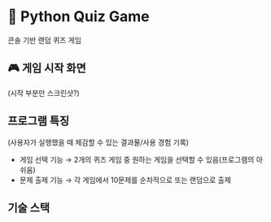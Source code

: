 # 🧩 Python Quiz Game
콘솔 기반 랜덤 퀴즈 게임
## 🎮 게임 시작 화면
(시작 부분만 스크린샷?)
## 프로그램 특징
(사용자가 실행했을 때 체감할 수 있는 결과물/사용 경험 기록)
- 게임 선택 기능 → 2개의 퀴즈 게임 중 원하는 게임을 선택할 수 있음(프로그램의 아쉬움)
- 문제 출제 기능 → 각 게임에서 10문제를 순차적으로 또는 랜덤으로 출제
## 기술 스택
